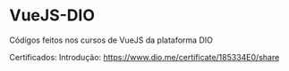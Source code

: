 # VueJS-DIO
Códigos feitos nos cursos de VueJS da plataforma DIO

Certificados:
Introdução: https://www.dio.me/certificate/185334E0/share
